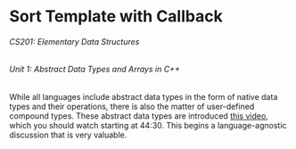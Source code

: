 # Sort Template with Callback

###### CS201: Elementary Data Structures
###### Unit 1: Abstract Data Types and Arrays in C++

While all languages include abstract data types in the form of native data types and their operations, there is also the matter of user-defined compound types. These abstract data types are introduced [this video](https://www.youtube.com/watch?v=Tp3HCeeqyDs), which you should watch starting at 44:30. This begins a language-agnostic discussion that is very valuable.
